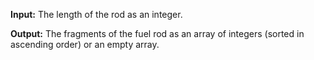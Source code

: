 **Input:** The length of the rod as an integer. 

**Output:** The fragments of the fuel rod as an array of integers (sorted in ascending order) or an empty array.
